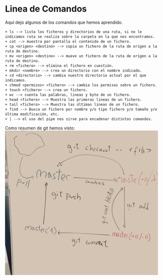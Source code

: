 # Linea de Comandos

Aquí dejo algunos de los comandos que hemos aprendido.


	+ ls --> lista los ficheros y directorios de una ruta, si no le indicamos ruta se realiza sobre la carpeta en la que nos encontramos.
	+ cat --> muestra por pantalla el contenido de un fichero.
	+ cp <origen> <destino> --> copia un fichero de la ruta de origen a la ruta de destino.
	+ mv <origen> <destino> --> mueve un fichero de la ruta de origen a la ruta de destino.
	+ rm <fichero> --> elimina el fichero en cuestión.
	+ mkdir <nombre> --> crea un directorio con el nombre indicado.
	+ cd <directorio> --> cambia nuestro directorio actual por el que indicamos.
	+ chmod <permisos> <fichero> --> cambia los permisos sobre un fichero.
	+ touch <fichero> --> crea un fichero.
	+ wc --> cuenta las palabras, lineas y byte de un fichero.
	+ head <fichero> --> Muestra las primeras lineas de un fichero.
	+ tail <fichero> --> Muestra las últimas lineas de un fichero.
	+ find --> Busca un fichero por nombre y/o tipo fichero y/o tamaño y/o última modificación, etc.
	+ | --> el uso del pipe nos sirve para encadenar distintos comandos.


Como resumen de git hemos visto:
![alt x](esquema_Git.png)
